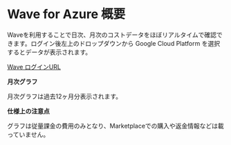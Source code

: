 # Wave for Azure 概要

Waveを利用することで日次、月次のコストデータをほぼリアルタイムで確認できます。ログイン後左上のドロップダウンから Google Cloud Platform を選択するとデータが表示されます。

[Wave ログインURL](https://app.alphaus.cloud/wave/login)

**月次グラフ**

月次グラフは過去12ヶ月分表示されます。

**仕様上の注意点**

グラフは従量課金の費用のみとなり、Marketplaceでの購入や返金情報などは載っていません。
